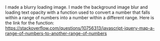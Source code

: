 I made a blurry loading image. I made the background image blur and loading text opacity with a function used to convert a number that falls within a range of numbers into a number within a different range. 
Here is the link for the function:  https://stackoverflow.com/questions/10756313/javascript-jquery-map-a-range-of-numbers-to-another-range-of-numbers
